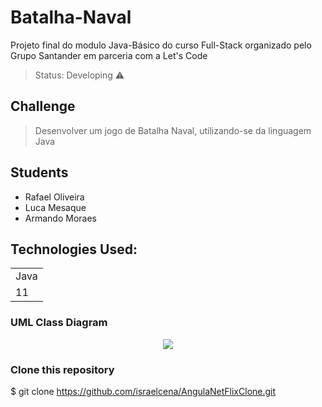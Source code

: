 <h1>Batalha-Naval</h1>

<p>Projeto final do modulo Java-Básico do curso Full-Stack organizado pelo Grupo Santander em parceria com a Let's Code</p>

> Status: Developing ⚠️

## Challenge

> <p>Desenvolver um jogo de Batalha Naval, utilizando-se da linguagem Java</p>

## Students

+ Rafael Oliveira
+ Luca Mesaque
+ Armando Moraes


## Technologies Used:
<table>
  <tr>
    <td>Java</td>
  </tr>
  
  <tr>
    <td>11</td>
  </tr>
  
</table>

### UML Class Diagram
<p align="center">
  <img align="center" src="https://app.genmymodel.com/api/projects/_H2HykF37Eeyzq6ra3GZCdA/diagrams/_H2Hyk137Eeyzq6ra3GZCdA/svg" />
</p>

### Clone this repository
$ git clone <https://github.com/israelcena/AngulaNetFlixClone.git>


